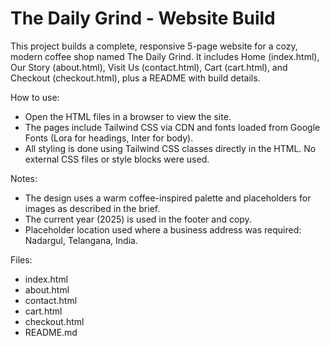 # The Daily Grind - Website Build

This project builds a complete, responsive 5-page website for a cozy, modern coffee shop named The Daily Grind. It includes Home (index.html), Our Story (about.html), Visit Us (contact.html), Cart (cart.html), and Checkout (checkout.html), plus a README with build details.

How to use:
- Open the HTML files in a browser to view the site.
- The pages include Tailwind CSS via CDN and fonts loaded from Google Fonts (Lora for headings, Inter for body).
- All styling is done using Tailwind CSS classes directly in the HTML. No external CSS files or style blocks were used.

Notes:
- The design uses a warm coffee-inspired palette and placeholders for images as described in the brief.
- The current year (2025) is used in the footer and copy.
- Placeholder location used where a business address was required: Nadargul, Telangana, India.

Files:
- index.html
- about.html
- contact.html
- cart.html
- checkout.html
- README.md
